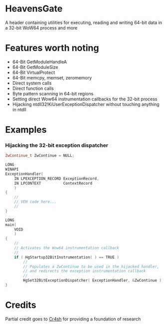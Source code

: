 # HeavensGate
A header containing utilities for executing, reading and writing 64-bit data in a 32-bit WoW64 process and more

# Features worth noting
* 64-Bit GetModuleHandleA
* 64-Bit GetModuleSize
* 64-Bit VirtualProtect
* 64-Bit memcpy, memset, zeromemory
* Direct system calls
* Direct function calls
* Byte pattern scanning in 64-bit regions
* Setting direct Wow64 instrumentation callbacks for the 32-bit process
* Hijacking ntdll32!KiUserExceptionDispatcher without touching anything in ntdll

# Examples
### Hijacking the 32-bit exception dispatcher
```cpp
ZwContinue_t ZwContinue = NULL;

LONG
WINAPI
ExceptionHandler(
    IN LPEXCEPTION_RECORD ExceptionRecord,
    IN LPCONTEXT          ContextRecord
    )
{
    //
    // VEH code here...
    //
}

LONG
main(
    VOID
    )
{
    //
    // Activates the Wow64 instrumentation callback
    //
    if ( HgStartup32BitInstrumentation( ) == TRUE )
        //
        // Populates a ZwContinue to be used in the hijacked handler,
        // and redirects the exception instrumentation callback
        //
        HgSet32BitExceptionDispatcher( ExceptionHandler, &ZwContinue );
}
```

# Credits
Partial credit goes to [Cr4sh](https://gist.github.com/Cr4sh) for providing a foundation of research
